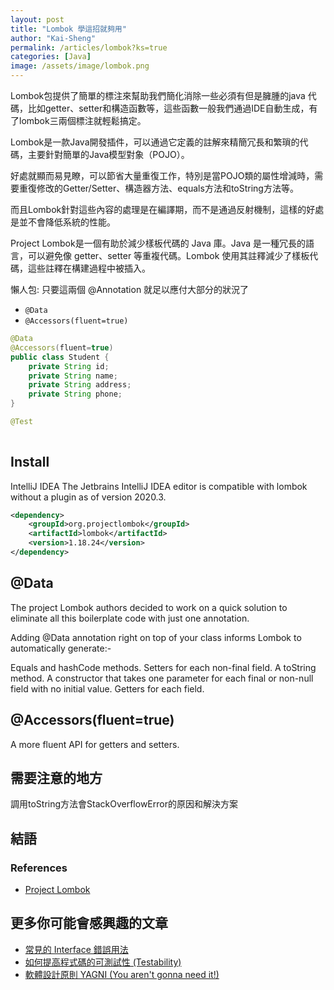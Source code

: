 ```yaml
---
layout: post
title: "Lombok 學這招就夠用"
author: "Kai-Sheng"
permalink: /articles/lombok?ks=true
categories: [Java]
image: /assets/image/lombok.png
--- 
```


Lombok包提供了簡單的標注來幫助我們簡化消除一些必須有但是臃腫的java 代碼，比如getter、setter和構造函數等，這些函數一般我們通過IDE自動生成，有了lombok三兩個標注就輕鬆搞定。

Lombok是一款Java開發插件，可以通過它定義的註解來精簡冗長和繁瑣的代碼，主要針對簡單的Java模型對象（POJO）。

好處就顯而易見瞭，可以節省大量重復工作，特別是當POJO類的屬性增減時，需要重復修改的Getter/Setter、構造器方法、equals方法和toString方法等。

而且Lombok針對這些內容的處理是在編譯期，而不是通過反射機制，這樣的好處是並不會降低系統的性能。



Project Lombok是一個有助於減少樣板代碼的 Java 庫。Java 是一種冗長的語言，可以避免像 getter、setter 等重複代碼。Lombok 使用其註釋減少了樣板代碼，這些註釋在構建過程中被插入。



懶人包: 只要這兩個 @Annotation 就足以應付大部分的狀況了

- `@Data`
- `@Accessors(fluent=true)`


```java
@Data
@Accessors(fluent=true)
public class Student {
    private String id;
    private String name;
    private String address;
    private String phone;
}
```

```java
@Test
 
```


## **Install**

IntelliJ IDEA
The Jetbrains IntelliJ IDEA editor is compatible with lombok without a plugin as of version 2020.3.

```xml
<dependency>
    <groupId>org.projectlombok</groupId>
    <artifactId>lombok</artifactId>
    <version>1.18.24</version>
</dependency>
```


## **@Data**

The project Lombok authors decided to work on a quick solution to eliminate all this boilerplate code with just one annotation.

Adding @Data annotation right on top of your class informs Lombok to automatically generate:-


Equals and hashCode methods.
Setters for each non-final field.
A toString method.
A constructor that takes one parameter for each final or non-null field with no initial value.
Getters for each field.


## **@Accessors(fluent=true)**


A more fluent API for getters and setters.








## **需要注意的地方**
調用toString方法會StackOverflowError的原因和解決方案
 
## **結語**
 

### **References**
- [Project Lombok](https://projectlombok.org/)

## **更多你可能會感興趣的文章**
- [常見的 Interface 錯誤用法](/articles/anti-pattern-of-java-interface-impl-style)
- [如何提高程式碼的可測試性 (Testability)](/articles/testability)
- [軟體設計原則 YAGNI (You aren't gonna need it!)](/articles/yagni-principle)